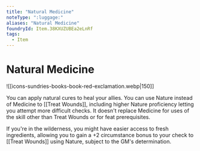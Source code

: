 ```yaml
---
title: "Natural Medicine"
noteType: ":luggage:"
aliases: "Natural Medicine"
foundryId: Item.38KXUZUBEa2eLnRf
tags:
  - Item
---
```


# Natural Medicine
![[icons-sundries-books-book-red-exclamation.webp|150]]

You can apply natural cures to heal your allies. You can use Nature instead of Medicine to [[Treat Wounds]], including higher Nature proficiency letting you attempt more difficult checks. It doesn't replace Medicine for uses of the skill other than Treat Wounds or for feat prerequisites.

If you're in the wilderness, you might have easier access to fresh ingredients, allowing you to gain a +2 circumstance bonus to your check to [[Treat Wounds]] using Nature, subject to the GM's determination.
